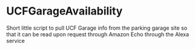 # UCFGarageAvailability
Short little script to pull UCF Garage info from the parking garage site so that it can be read upon request through Amazon Echo through the Alexa service
